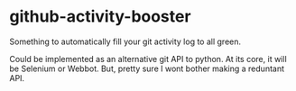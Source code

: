 # github-activity-booster
Something to automatically fill your git activity log to all green.

Could be implemented as an alternative git API to python. At its core, it will be Selenium or Webbot. But, pretty sure I wont bother
making a reduntant API. 
